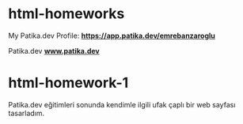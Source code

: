 # html-homeworks
My Patika.dev Profile: **https://app.patika.dev/emrebanzaroglu**

Patika.dev **www.patika.dev** 

# html-homework-1
Patika.dev eğitimleri sonunda kendimle ilgili ufak çaplı bir web sayfası tasarladım.
